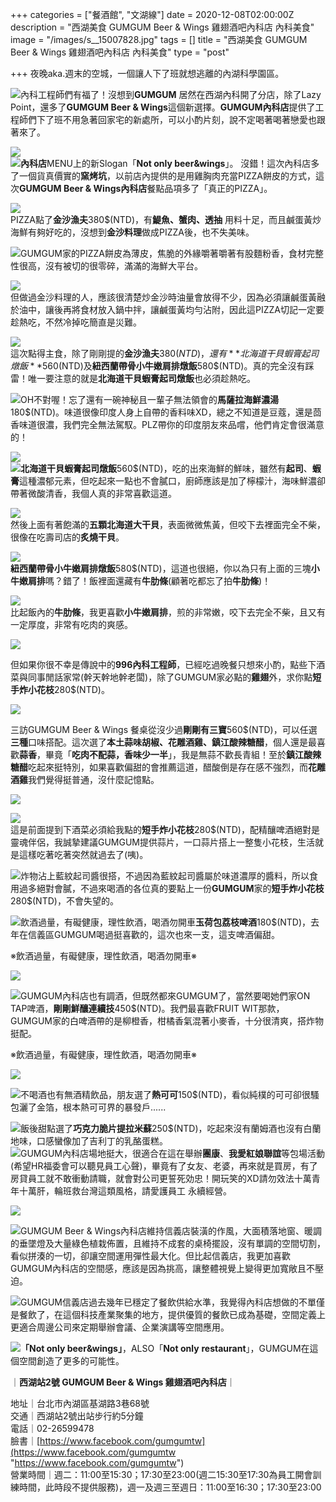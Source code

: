 +++
categories = ["餐酒館", "文湖線"]
date = 2020-12-08T02:00:00Z
description = "西湖美食 GUMGUM Beer & Wings 雞翅酒吧內科店 內科美食"
image = "/images/s__15007828.jpg"
tags = []
title = "西湖美食 GUMGUM Beer & Wings 雞翅酒吧內科店 內科美食"
type = "post"

+++
夜晚aka.週末的空城，一個讓人下了班就想逃離的內湖科學園區。

![](/images/s__15007818.jpg)內科工程師們有福了！沒想到**GUMGUM** 居然在西湖內科開了分店，除了Lazy Point，還多了**GUMGUM Beer & Wings**這個新選擇。**GUMGUM內科店**提供了工程師們下了班不用急著回家宅的新處所，可以小酌片刻，說不定喝著喝著戀愛也跟著來了。

![](/images/s__15007827.jpg)  
![](/images/s__15007826.jpg)**內科店**MENU上的新Slogan「**Not only beer&wings**」。 沒錯！這次內科店多了一個貨真價實的**窯烤坑**，以前店內提供的是用雞胸肉充當PIZZA餅皮的方式，這次**GUMGUM Beer & Wings內科店**餐點品項多了「真正的PIZZA」。

![](/images/s__15007840.jpg)  
PIZZA點了**金沙漁夫**380$(NTD)，有**鯷魚、蟹肉、透抽** 用料十足，而且鹹蛋黃炒海鮮有夠好吃的，沒想到**金沙料理**做成PIZZA後，也不失美味。

![](/images/s__15007933.jpg)GUMGUM家的PIZZA餅皮為薄皮，焦脆的外緣嚼著嚼著有股麵粉香，食材完整性很高，沒有被切的很零碎，滿滿的海鮮大平台。

![](/images/s__15007936.jpg)  
但做過金沙料理的人，應該很清楚炒金沙時油量會放得不少，因為必須讓鹹蛋黃融於油中，讓後再將食材放入鍋中拌，讓鹹蛋黃均勻沾附，因此這PIZZA切記一定要趁熱吃，不然冷掉吃簡直是災難。

![](/images/s__15007839.jpg)  
這次點得主食，除了剛剛提的**金沙漁夫**380$(NTD)，還有**北海道干貝蝦膏起司燉飯**560$(NTD)及**紐西蘭帶骨小牛嫩肩排燉飯**580$(NTD)。真的完全沒有踩雷！唯一要注意的就是**北海道干貝蝦膏起司燉飯**也必須趁熱吃。

![](/images/s__15007935.jpg)OH不對喔！忘了還有一碗神秘且一輩子無法領會的**馬薩拉海鮮濃湯**180$(NTD)。味道很像印度人身上自帶的香料味XD，總之不知道是豆蔻，還是茴香味道很濃，我們完全無法駕馭。PLZ帶你的印度朋友來品嚐，他們肯定會很滿意的！

![](/images/s__15007845.jpg)  
![](/images/s__15007816.jpg)**北海道干貝蝦膏起司燉飯**560$(NTD)，吃的出來海鮮的鮮味，雖然有**起司**、**蝦膏**這種濃郁元素，但吃起來一點也不會膩口，廚師應該是加了檸檬汁，海味鮮濃卻帶著微酸清香，我個人真的非常喜歡這道。

![](/images/s__15007815.jpg)  
然後上面有著飽滿的**五顆北海道大干貝**，表面微微焦黃，但咬下去裡面完全不柴，很像在吃壽司店的**炙燒干貝**。

![](/images/s__15007837.jpg)  
**紐西蘭帶骨小牛嫩肩排燉飯**580$(NTD)，這道也很絕，你以為只有上面的三塊**小牛嫩肩排**嗎？錯了！飯裡面還藏有**牛肋條**(顧著吃都忘了拍**牛肋條**)！

![](/images/s__15007835.jpg)  
比起飯內的**牛肋條**，我更喜歡**小牛嫩肩排**，煎的非常嫩，咬下去完全不柴，且又有一定厚度，非常有吃肉的爽感。

![](/images/s__15007838.jpg)

但如果你很不幸是傳說中的**996內科工程師**，已經吃過晚餐只想來小酌，點些下酒菜與同事閒話家常(幹天幹地幹老闆)，除了GUMGUM家必點的**雞翅**外，求你點**短手炸小花枝**280$(NTD)。

![](/images/s__15007810.jpg)

三訪GUMGUM Beer & Wings 餐桌從沒少過**剛剛有三寶**560$(NTD)，可以任選**三種**口味搭配。這次選了**本土蒜味胡椒、花雕酒雞、鎮江酸辣糖醋**，個人還是最喜歡**蒜香**，畢竟「**吃肉不配蒜，香味少一半**」，我是無蒜不歡長青組！至於**鎮江酸辣糖醋**吃起來挺特別，如果喜歡偏甜的會推薦這道，醋酸倒是存在感不強烈，而**花雕酒雞**我們覺得挺普通，沒什麼記憶點。

![](/images/s__15007843.jpg)

![](/images/s__15007813.jpg)  
這是前面提到下酒菜必須給我點的**短手炸小花枝**280$(NTD)，配精釀啤酒絕對是靈魂伴侶，我誠摯建議GUMGUM提供蒜片，一口蒜片搭上一整隻小花枝，生活就是這樣吃著吃著突然就過去了(咦)。

![](/images/s__15007812.jpg)炸物沾上藍紋起司醬很搭，不過因為藍紋起司醬屬於味道濃厚的醬料，所以食用過多絕對會膩，不過來喝酒的各位真的要點上一份**GUMGUM**家的**短手炸小花枝**280$(NTD)，不會失望的。

![飲酒過量，有礙健康，理性飲酒，喝酒勿開車](/images/s__15007820.jpg)**玉荷包荔枝啤酒**180$(NTD)，去年在信義區GUMGUM喝過挺喜歡的，這次也來一支，這支啤酒偏甜。

※飲酒過量，有礙健康，理性飲酒，喝酒勿開車※

![](/images/s__15007821.jpg)

![](/images/s__15007829.jpg)GUMGUM內科店也有調酒，但既然都來GUMGUM了，當然要喝她們家ON TAP啤酒，**剛剛鮮釀連續技**450$(NTD)。我們最喜歡FRUIT WIT那款，GUMGUM家的白啤酒帶的是柳橙香，柑橘香氣混著小麥香，十分很清爽，搭炸物挺配。

※飲酒過量，有礙健康，理性飲酒，喝酒勿開車※

![](/images/s__15007819.jpg)

![](/images/s__15007817.jpg)不喝酒也有無酒精飲品，朋友選了**熱可可**150$(NTD)，看似純樸的可可卻很騷包灑了金箔，根本熱可可界的暴發戶......

![](/images/s__15007831.jpg)飯後甜點選了**巧克力脆片提拉米蘇**250$(NTD)，吃起來沒有蘭姆酒也沒有白蘭地味，口感蠻像加了吉利丁的乳酪蛋糕。  
![](/images/s__15007931.jpg)GUMGUM內科店場地挺大，很適合在這在舉辦**團康**、**我愛紅娘聯誼**等包場活動(希望HR福委會可以聽見員工心聲)，畢竟有了女友、老婆，再來就是買房，有了房貸員工就不敢衝動請職，就會對公司更誓死効忠！開玩笑的XD請勿效法十萬青年十萬肝，輪班救台灣這類風格，請愛護員工 永續經營。

![](/images/s__15007846.jpg)

![](/images/s__15007834.jpg)GUMGUM Beer & Wings內科店維持信義店裝潢的作風，大面積落地窗、暖調的垂墜燈及大量綠色植栽佈置，且維持不成套的桌椅擺設，沒有單調的空間切割，看似拼湊的一切，卻讓空間運用彈性最大化。但比起信義店，我更加喜歡GUMGUM內科店的空間感，應該是因為挑高，讓整體視覺上變得更加寬敞且不壓迫。

![](/images/s__15007832.jpg)GUMGUM信義店過去幾年已穩定了餐飲供給水準，我覺得內科店想做的不單僅是餐飲了，在這個科技產業聚集的地方，提供優質的餐飲已成為基礎，空間定義上更適合周邊公司來定期舉辦會議、企業演講等空間應用。

![](/images/s__15007824.jpg)**「Not only beer&wings」**，ALSO「**Not only** **restaurant**」，GUMGUM在這個空間創造了更多的可能性。

｜**西湖站2號 GUMGUM Beer & Wings 雞翅酒吧內科店**｜

地址｜台北市內湖區基湖路3巷68號  
交通｜西湖站2號出站步行約5分鐘  
電話｜02-26599478  
臉書｜[https://www.facebook.com/gumgumtw](https://www.facebook.com/gumgumtw "https://www.facebook.com/gumgumtw")  
營業時間｜週二：11:00至15:30；17:30至23:00(週二15:30至17:30為員工開會訓練時間，此時段不提供服務)，週一及週三至週日：11:00至16:30；17:30至23:00